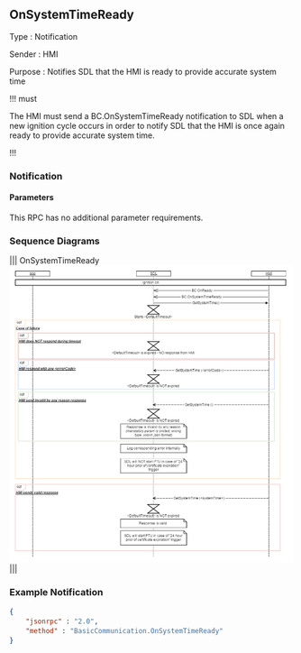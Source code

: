 ## OnSystemTimeReady

Type
: Notification

Sender
: HMI

Purpose
: Notifies SDL that the HMI is ready to provide accurate system time

!!! must

The HMI must send a BC.OnSystemTimeReady notification to SDL when a new ignition cycle occurs in order to notify SDL that the HMI is once again ready to provide accurate system time.

!!!

### Notification

#### Parameters

This RPC has no additional parameter requirements.

### Sequence Diagrams
|||
OnSystemTimeReady
![OnSystemTimeReady](assets/OnSystemTimeReady_Ign_On.png)
|||

### Example Notification

```json
{
	"jsonrpc" : "2.0",
	"method" : "BasicCommunication.OnSystemTimeReady"
}
```
